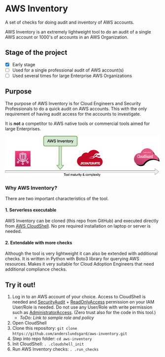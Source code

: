 # AWS Inventory
A set of checks for doing audit and inventory of AWS accounts.  

AWS Inventory is an extremely lightweight tool to do an audit of a single AWS account or 1000's of accounts in an AWS Organization.  

## Stage of the project

- [x] Early stage
- [ ] Used for a single professional audit of AWS account(s)
- [ ] Used several times for large Enterprise AWS Organizations

## Purpose
The purpose of AWS Inventory is for Cloud Engineers and Security Professionals to do a quick audit on AWS accounts. This with the only requirement of having audit access for the accounts to investigate.  

It is **not** a competitor to AWS native tools or commercial tools aimed for large Enterprises.

![aws-inventory-image](position-aws-inventory.png)

### Why AWS Inventory?
There are two important characteristics of the tool.

#### 1. Serverless executable
AWS Inventory can be cloned (this repo from GitHub) and executed directly from [AWS CloudShell][1]. No pre required installation on laptop or server is needed.

#### 2. Extendable with more checks
Although the tool is very lightweight it can also be extended with additional checks. It is written in Python with Boto3 library for querying AWS resources. Makes it very suitable for Cloud Adoption Engineers that need additional compliance checks.


## Try it out!

1. Log in to an AWS account of your choice. Access to CloudShell is needed and [SecurityAudit][2] + [ReadOnlyAccess][3] permission on your IAM User/Role is needed. Do not use any User/Role with write permission such as [AdministratorAccess][3]. (Zero trust also for the code in this tool.)
    - *ToDo: Link to sample role and policy*
1. Open CloudShell
1. Clone this repository: ```git clone https://github.com/anderslundsgard/aws-inventory.git```
1. Step into repo folder: ```cd aws-inventory```
1. Init CloudShell: ```. .cloudshell_init```
1. Run AWS Inventory checks: ```. .run_checks```


[1]: https://aws.amazon.com/cloudshell/
[2]: https://docs.aws.amazon.com/IAM/latest/UserGuide/access_policies_job-functions.html#jf_security-auditor
[3]: https://docs.aws.amazon.com/IAM/latest/UserGuide/access_policies_managed-vs-inline.html#aws-managed-policies
[4]: https://docs.aws.amazon.com/IAM/latest/UserGuide/access_policies_job-functions.html#jf_administrator
